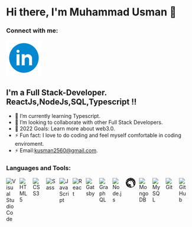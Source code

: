 # Hi there, I'm Muhammad Usman 👋

### Connect with me:

[![website](./img/linkedin.svg)](https://www.linkedin.com/in/muhammad-usman-2851091b8/)

## I'm a Full Stack-Developer. ReactJs,NodeJs,SQL,Typescript !!

- 🌱 I’m currently learning Typescript.
- 👯 I’m looking to collaborate with other Full Stack Developers.
- 🥅 2022 Goals: Learn more about web3.0.
- ⚡ Fun fact: I love to do coding and feel myself comfortable in coding enviroment.
- ⚡ Email:kusman2560@gmail.com.


<!-- [![website](./img/twitter-dark.svg)](https://twitter.com/Wabbi_Khan) -->

<!-- [![website](./img/linkedin-dark.svg)](https://www.linkedin.com/in/iamwahabkhan/) -->

<!-- [![website](./img/instagram-dark.svg)](https://www.instagram.com/wabbi_khan/) -->

### Languages and Tools:

[<img align="left" alt="Visual Studio Code" width="26px" src="https://cdn.jsdelivr.net/gh/devicons/devicon/icons/vscode/vscode-original.svg" style="padding-right:10px;" />](https://github.com/Muhammad-usman92)
[<img align="left" alt="HTML5" width="26px" src="https://cdn.jsdelivr.net/gh/devicons/devicon/icons/html5/html5-original.svg" style="padding-right:10px;" />](https://github.com/Muhammad-usman92)
[<img align="left" alt="CSS3" width="26px" src="https://cdn.jsdelivr.net/gh/devicons/devicon/icons/css3/css3-original.svg" style="padding-right:10px;" />](https://github.com/Muhammad-usman92)
[<img align="left" alt="Sass" width="26px" src="https://cdn.jsdelivr.net/gh/devicons/devicon/icons/sass/sass-original.svg" style="padding-right:10px;" />](https://github.com/Muhammad-usman92)
[<img align="left" alt="JavaScript" width="26px" src="https://cdn.jsdelivr.net/gh/devicons/devicon/icons/javascript/javascript-original.svg" style="padding-right:10px;" />](https://github.com/Muhammad-usman92)
[<img align="left" alt="React" width="26px" src="https://cdn.jsdelivr.net/gh/devicons/devicon/icons/react/react-original.svg" style="padding-right:10px;" />](https://github.com/Muhammad-usman92)
[<img align="left" alt="Gatsby" width="26px" src="https://cdn.jsdelivr.net/gh/devicons/devicon/icons/gatsby/gatsby-original.svg" style="padding-right:10px;" />](https://github.com/Muhammad-usman92)
[<img align="left" alt="GraphQL" width="26px" src="https://cdn.jsdelivr.net/gh/devicons/devicon/icons/graphql/graphql-plain.svg" style="padding-right:10px;" />](https://github.com/Muhammad-usman92)
[<img align="left" alt="Node.js" width="26px" src="https://cdn.jsdelivr.net/gh/devicons/devicon/icons/nodejs/nodejs-original.svg" style="padding-right:10px;" />](https://github.com/Muhammad-usman92)
[<img align="left" alt="Deno" width="26px" src="./img/deno-light.svg" style="padding-right:10px;" />](https://github.com/Muhammad-usman92)
[<img align="left" alt="MongoDB" width="26px" src="https://cdn.jsdelivr.net/gh/devicons/devicon/icons/mongodb/mongodb-original.svg" style="padding-right:10px;" />](https://github.com/Muhammad-usman92)
[<img align="left" alt="MySQL" width="26px" src="https://cdn.jsdelivr.net/gh/devicons/devicon/icons/mysql/mysql-original.svg" style="padding-right:10px;" />](https://github.com/Muhammad-usman92)
[<img align="left" alt="Git" width="26px" src="https://cdn.jsdelivr.net/gh/devicons/devicon/icons/git/git-original.svg" style="padding-right:10px;" />](https://github.com/Muhammad-usman92)
[<img align="left" alt="GitHub" width="26px" src="https://user-images.githubusercontent.com/3369400/139447912-e0f43f33-6d9f-45f8-be46-2df5bbc91289.png" style="padding-right:10px;" />](https://github.com/Muhammad-usman92)

<br />

